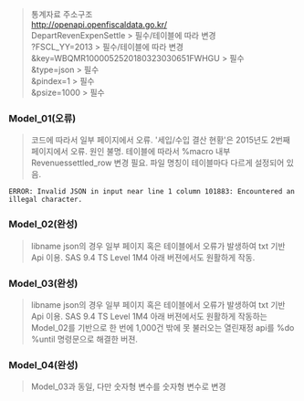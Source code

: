 >통계자료 주소구조<br>
http://openapi.openfiscaldata.go.kr/
<br>DepartRevenExpenSettle > 필수/테이블에 따라 변경
<br>?FSCL_YY=2013 > 필수/테이블에 따라 변경
<br>&key=WBQMR1000052520180323030651FWHGU > 필수
<br>&type=json > 필수
<br>&pindex=1 > 필수
<br>&psize=1000 > 필수

### Model_01(오류)

>코드에 따라서 일부 페이지에서 오류. '세입/수입 결산 현황'은 2015년도 2번째 페이지에서 오류. 원인 불명. 테이블에 따라서 %macro 내부 Revenuessettled_row 변경 필요. 파일 명칭이 테이블마다 다르게 설정되어 있음.

    ERROR: Invalid JSON in input near line 1 column 101883: Encountered an illegal character.

### Model_02(완성)

>libname json의 경우 일부 페이지 혹은 테이블에서 오류가 발생하여 txt 기반 Api 이용. SAS 9.4 TS Level 1M4 아래 버젼에서도 원활하게 작동.

### Model_03(완성)

>libname json의 경우 일부 페이지 혹은 테이블에서 오류가 발생하여 txt 기반 Api 이용. SAS 9.4 TS Level 1M4 아래 버젼에서도 원활하게 작동하는 Model_02를 기반으로 한 번에 1,000건 밖에 못 불러오는 열린재정 api를 %do %until 명령문으로 해결한 버젼.

### Model_04(완성)

>Model_03과 동일, 다만 숫자형 변수를 숫자형 변수로 변경
